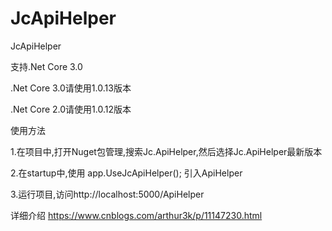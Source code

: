 # JcApiHelper
JcApiHelper

支持.Net Core 3.0

.Net Core 3.0请使用1.0.13版本

.Net Core 2.0请使用1.0.12版本

使用方法

1.在项目中,打开Nuget包管理,搜索Jc.ApiHelper,然后选择Jc.ApiHelper最新版本

2.在startup中,使用 app.UseJcApiHelper(); 引入ApiHelper

3.运行项目,访问http://localhost:5000/ApiHelper

详细介绍
https://www.cnblogs.com/arthur3k/p/11147230.html
